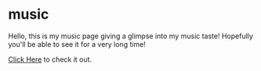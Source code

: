 # music

Hello, this is my music page giving a glimpse into my music taste! Hopefully you'll be able to see it for a very long time!

[Click Here](https://jasonsmusic.up.railway.app/) to check it out.
